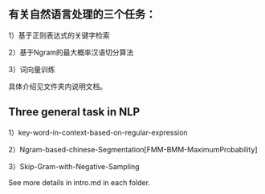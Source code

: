 ## 有关自然语言处理的三个任务：

1）基于正则表达式的关键字检索

2）基于Ngram的最大概率汉语切分算法

3）词向量训练

具体介绍见文件夹内说明文档。

## Three general task in NLP

1）key-word-in-context-based-on-regular-expression

2）Ngram-based-chinese-Segmentation[FMM-BMM-MaximumProbability]

3）Skip-Gram-with-Negative-Sampling

See more details in intro.md in each folder.
